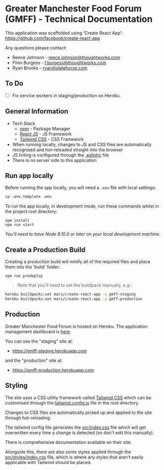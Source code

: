 # Greater Manchester Food Forum (GMFF) - Technical Documentation 

This application was scaffolded using 'Create React App': https://github.com/facebook/create-react-app

Any questions please contact: 

- Reece Johnson - [reece.johnson@thoughtworks.com](mailto:reece.johnson@thoughtworks.com) 
- Flinn Burgess - [f.burgess@thoughtworks.com](mailto:f.burgess@thoughtworks.com) 
- Ryan Brooks – [ryan@slatehorse.com](mailto:ryan@slatehorse.com)

## To Do

- [ ] Fix service workers in staging/production on Heroku.

## General Information
* Tech Stack
    * [npm](https://www.npmjs.com) - Package Manager
    * [React JS](https://reactjs.org/) - JS Framework
    * [Tailwind CSS](https://tailwindcss.com/docs/what-is-tailwind) - CSS Framework
* When running locally, changes to JS and CSS files are automatically recognised and hot-reloaded straight into the browser
* JS linting is configured through the [.eslintrc](.eslintrc) file 
* There is no server side to this application

## Run app locally 

Before running the app locally, you will need a `.env` file with local settings:
```bash
cp .env.template .env
```

To run the app locally, in development mode, run these commands whilst in the project root directory:

```
npm install
npm run start
```

*You’ll need to have Node 8.10.0 or later on your local development machine.*

## Create a Production Build
Creating a production build will minify all of the required files and place them into the 'build' folder:

```npm run predeploy```

> Note that you'll need to set the buildpack manually, e.g.:

```bash
heroku buildpacks:set mars/create-react-app -a gmff-staging
heroku buildpacks:set mars/create-react-app -a gmff-production
```

## Production

Greater Manchester Food Forum is hosted on Heroku. The application management dashboard is [here](https://dashboard.heroku.com/teams/greater-manchester-food-forum/apps).

You can see the "staging" site at:

- https://gmff-staging.herokuapp.com

and the "production" site at:

- https://gmff-production.herokuapp.com

## Styling 
The site uses a CSS utility framework called [Tailwind CSS](https://tailwindcss.com/docs/what-is-tailwind) which can be customised through the [tailwind.config.js](tailwind.config.js) file in the root directory. 

Changes to CSS files are automatically picked up and applied to the site through hot-reloading. 

The tailwind config file generates the [src/index.css](src/index.css) file which will get overwritten every time a change is detected (so don't edit this manually). 

There is comprehensive documentation available on their site. 

Alongside this, there are also some styles applied through the [src/styles/index.css](src/index.css) file, which is where any styles that aren't easily applicable with Tailwind should be placed.